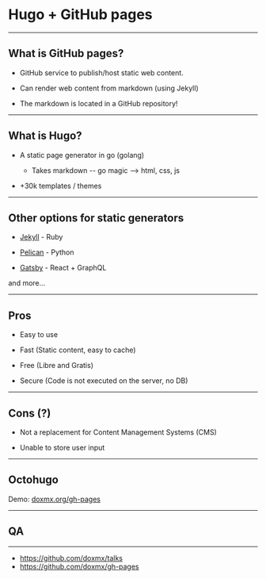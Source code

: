 # Hugo + GitHub pages

---

## What is GitHub pages?

- GitHub service to publish/host static web content.

- Can render web content from markdown (using Jekyll)

- The markdown is located in a GitHub repository!

---

## What is Hugo?

- A static page generator in go (golang)
  - Takes markdown -- go magic --> html, css, js

- +30k templates / themes

---

## Other options for static generators

- [Jekyll](https://jekyllrb.com/showcase) - Ruby

- [Pelican](https://blog.getpelican.com/) - Python

- [Gatsby](https://www.gatsbyjs.org/showcase) - React + GraphQL

and more...

---

## Pros

- Easy to use

- Fast (Static content, easy to cache)

- Free (Libre and Gratis)

- Secure (Code is not executed on the server, no DB)


---

## Cons (?)

- Not a replacement for Content Management Systems (CMS)  

- Unable to store user input


---

## Octohugo

Demo: [doxmx.org/gh-pages](https://doxmx.org/gh-pages)

---

## QA

---

- https://github.com/doxmx/talks
- https://github.com/doxmx/gh-pages
